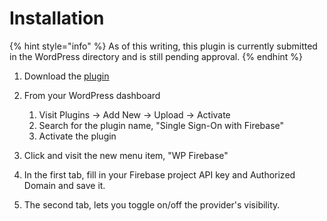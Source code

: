 # Installation

{% hint style="info" %}
As of this writing, this plugin is currently submitted in the WordPress directory and is still pending approval.
{% endhint %}

1. Download the [plugin](https://github.com/itumulak/firebase-sso/releases/download/1.1.0/firebase-sso.zip)
2.  From your WordPress dashboard

    1. Visit Plugins -> Add New -> Upload -> Activate
    2. Search for the plugin name, "Single Sign-On with Firebase"
    3. Activate the plugin


3. Click and visit the new menu item, "WP Firebase"
4. In the first tab, fill in your Firebase project API key and Authorized Domain and save it.
5. The second tab, lets you toggle on/off the provider's visibility.
